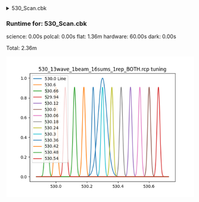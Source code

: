 <details><summary>530_Scan.cbk</summary><blockquote><pre><details><summary>Exposure_80.rcp</summary><blockquote><pre>exposure 80
</pre></blockquote></details><details><summary>530_FW.rcp</summary><blockquote><pre>prefilterrange 530
</pre></blockquote></details><details><summary>setupFlat.rcp</summary><blockquote><pre>diffuser  in
cover out
occ		out
shut	out
calib	out
</pre></blockquote></details><details><summary>530_13wave_1beam_16sums_1rep_BOTH.rcp</summary><blockquote><pre>data	rcam	both	 529.94	   16
data	rcam	both	 530.00	   16
data	rcam	both	 530.06	   16
data	rcam	both	 530.12	   16
data	rcam	both	 530.18	   16
data	rcam	both	 530.24	   16
data	rcam	both	 530.30	   16
data	rcam	both	 530.36	   16
data	rcam	both	 530.42	   16
data	rcam	both	 530.48	   16
data	rcam	both	 530.54	   16
data	rcam	both	 530.60	   16
data	rcam	both	 530.66	   16
</pre></blockquote></details><details><summary>setupDark.rcp</summary><blockquote><pre>shut	in
</pre></blockquote></details></pre></blockquote></details><h3>Runtime for: 530_Scan.cbk             </h3>

  science: 0.00s  polcal: 0.00s  flat: 1.36m  hardware: 60.00s  dark: 0.00s

  Total: 2.36m


 ![530_13wave_1beam_16sums_1rep_BOTH.rcp](tuningplots\\530_13wave_1beam_16sums_1rep_BOTH.rcp.png)